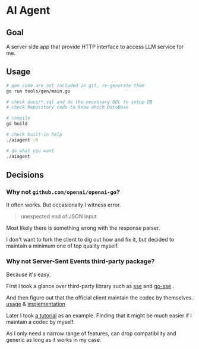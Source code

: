 # AI Agent

## Goal

A server side app that provide HTTP interface to access LLM service for me.

## Usage

```bash
# gen code are not included in git, re-generate them
go run tools/gen/main.go

# check docs/*.sql and do the necessary DDL to setup DB
# check Repository code to know which DataBase

# compile
go build

# check built-in help
./aiagent -h

# do what you want
./aiagent
```

## Decisions

### Why not `github.com/openai/openai-go`?

It often works. But occasionally I witness error.

> unexpected end of JSON input

Most likely there is something wrong with the response parser.

I don't want to fork the client to dig out how and fix it, but
decided to maintain a minimum one of top quality myself.

### Why not Server-Sent Events third-party package?

Because it's easy.

First I took a glance over third-party library such as
[sse](https://github.com/r3labs/sse)
and
[go-sse](https://github.com/tmaxmax/go-sse)
.

And then figure out that the official client maintain the codec by themselves.
[usage](https://github.com/openai/openai-go/blob/main/chatcompletion.go#L150)
&
[implementation](https://github.com/openai/openai-go/blob/main/packages/ssestream/ssestream.go)

Later I took [a tutorial](https://www.freecodecamp.org/news/how-to-implement-server-sent-events-in-go/) as an example.
Finding that it might be much easier if I maintain a codec by myself.

As I only need a narrow range of features, can drop compatibility and generic as long as it works in my case.
